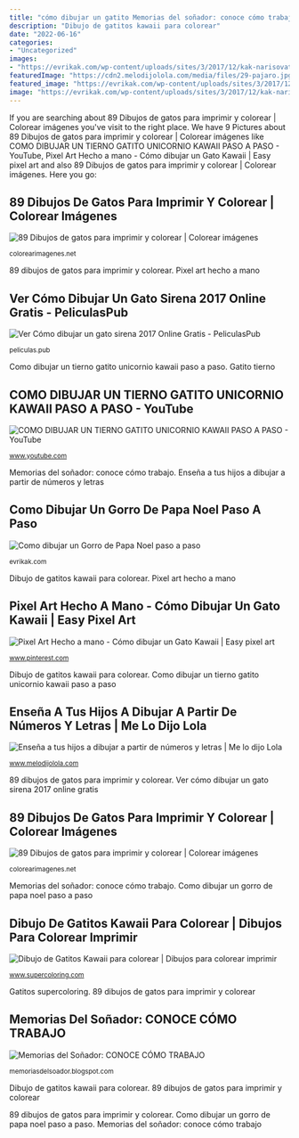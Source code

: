 ```yaml
---
title: "cómo dibujar un gatito Memorias del soñador: conoce cómo trabajo"
description: "Dibujo de gatitos kawaii para colorear"
date: "2022-06-16"
categories:
- "Uncategorized"
images:
- "https://evrikak.com/wp-content/uploads/sites/3/2017/12/kak-narisovat-novogodnjuju-shapku-10.jpg"
featuredImage: "https://cdn2.melodijolola.com/media/files/29-pajaro.jpg"
featured_image: "https://evrikak.com/wp-content/uploads/sites/3/2017/12/kak-narisovat-novogodnjuju-shapku-10.jpg"
image: "https://evrikak.com/wp-content/uploads/sites/3/2017/12/kak-narisovat-novogodnjuju-shapku-10.jpg"
---
```


If you are searching about 89 Dibujos de gatos para imprimir y colorear | Colorear imágenes you've visit to the right place. We have 9 Pictures about 89 Dibujos de gatos para imprimir y colorear | Colorear imágenes like COMO DIBUJAR UN TIERNO GATITO UNICORNIO KAWAII PASO A PASO - YouTube, Pixel Art Hecho a mano - Cómo dibujar un Gato Kawaii | Easy pixel art and also 89 Dibujos de gatos para imprimir y colorear | Colorear imágenes. Here you go:

## 89 Dibujos De Gatos Para Imprimir Y Colorear | Colorear Imágenes

![89 Dibujos de gatos para imprimir y colorear | Colorear imágenes](https://colorearimagenes.net/wp-content/uploads/2016/02/chats_005.jpg "Como dibujar un gorro de papa noel paso a paso")

<small>colorearimagenes.net</small>

89 dibujos de gatos para imprimir y colorear. Pixel art hecho a mano

## Ver Cómo Dibujar Un Gato Sirena 2017 Online Gratis - PeliculasPub

![Ver Cómo dibujar un gato sirena 2017 Online Gratis - PeliculasPub](https://peliculas.pub/img/uYbqRYPsHmWZFvaNJtP1JtjoFkEoRNImFm7OFwqSPOcejpWfHUCUHDI2Cqym0rD8LtjQJv21HtjELvaMHvLS3vEUHvLmJv2quv7NHvjdRTc1uNIN.jpg "Gatitos supercoloring")

<small>peliculas.pub</small>

Como dibujar un tierno gatito unicornio kawaii paso a paso. Gatito tierno

## COMO DIBUJAR UN TIERNO GATITO UNICORNIO KAWAII PASO A PASO - YouTube

![COMO DIBUJAR UN TIERNO GATITO UNICORNIO KAWAII PASO A PASO - YouTube](https://i.ytimg.com/vi/-A2qxaOnX7c/maxresdefault.jpg "Gatitos supercoloring")

<small>www.youtube.com</small>

Memorias del soñador: conoce cómo trabajo. Enseña a tus hijos a dibujar a partir de números y letras

## Como Dibujar Un Gorro De Papa Noel Paso A Paso

![Como dibujar un Gorro de Papa Noel paso a paso](https://evrikak.com/wp-content/uploads/sites/3/2017/12/kak-narisovat-novogodnjuju-shapku-10.jpg "Memorias del soñador: conoce cómo trabajo")

<small>evrikak.com</small>

Dibujo de gatitos kawaii para colorear. Pixel art hecho a mano

## Pixel Art Hecho A Mano - Cómo Dibujar Un Gato Kawaii | Easy Pixel Art

![Pixel Art Hecho a mano - Cómo dibujar un Gato Kawaii | Easy pixel art](https://i.pinimg.com/736x/02/c0/52/02c052c75bd82bc85376c3f059247fa0.jpg "Gatitos supercoloring")

<small>www.pinterest.com</small>

Dibujo de gatitos kawaii para colorear. Como dibujar un tierno gatito unicornio kawaii paso a paso

## Enseña A Tus Hijos A Dibujar A Partir De Números Y Letras | Me Lo Dijo Lola

![Enseña a tus hijos a dibujar a partir de números y letras | Me lo dijo Lola](https://cdn2.melodijolola.com/media/files/29-pajaro.jpg "Gatitos supercoloring")

<small>www.melodijolola.com</small>

89 dibujos de gatos para imprimir y colorear. Ver cómo dibujar un gato sirena 2017 online gratis

## 89 Dibujos De Gatos Para Imprimir Y Colorear | Colorear Imágenes

![89 Dibujos de gatos para imprimir y colorear | Colorear imágenes](https://colorearimagenes.net/wp-content/uploads/2016/02/1ff956dbd7e3346f1e325b96bcae9feb.gif "Como dibujar un gorro de papa noel paso a paso")

<small>colorearimagenes.net</small>

Memorias del soñador: conoce cómo trabajo. Como dibujar un gorro de papa noel paso a paso

## Dibujo De Gatitos Kawaii Para Colorear | Dibujos Para Colorear Imprimir

![Dibujo de Gatitos Kawaii para colorear | Dibujos para colorear imprimir](http://www.supercoloring.com/sites/default/files/styles/coloring_full/public/cif/2015/12/kawaii-kittens-coloring-page.png "Como dibujar un tierno gatito unicornio kawaii paso a paso")

<small>www.supercoloring.com</small>

Gatitos supercoloring. 89 dibujos de gatos para imprimir y colorear

## Memorias Del Soñador: CONOCE CÓMO TRABAJO

![Memorias del Soñador: CONOCE CÓMO TRABAJO](https://1.bp.blogspot.com/-4VouxqJnZkA/VFSntwlc1fI/AAAAAAAAANI/ijZPah1oeF8/s1600/Reshiram%2By%2BZekrom.jpg "89 dibujos de gatos para imprimir y colorear")

<small>memoriasdelsoador.blogspot.com</small>

Dibujo de gatitos kawaii para colorear. 89 dibujos de gatos para imprimir y colorear

89 dibujos de gatos para imprimir y colorear. Como dibujar un gorro de papa noel paso a paso. Memorias del soñador: conoce cómo trabajo
